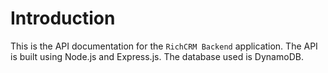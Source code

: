 # Introduction

This is the API documentation for the `RichCRM Backend` application. The API is built using Node.js and Express.js. The database used is DynamoDB.